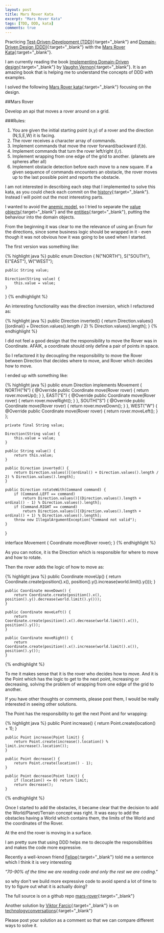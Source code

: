 ```yaml
---
layout: post
title: Mars Rover Kata
excerpt: "Mars Rover Kata"
tags: [TDD, DDD, kata]
comments: true
---
```


Practicing [Test-Driven-Development (TDD)](http://en.wikipedia.org/wiki/Test-driven_development){:target="_blank"} and [Domain-Driven Design (DDD)](http://en.wikipedia.org/wiki/Domain-driven_design){:target="_blank"} with the [Mars Rover Kata](http://dallashackclub.com/rover){:target="_blank"}.

I am currently reading the book [Implementing Domain-Driven design](http://vaughnvernon.co/?page_id=168){:target="_blank"} by [Vaughn Vernon](https://twitter.com/vaughnvernon){:target="_blank"}.
It is an amazing book that is helping me to understand the concepts of DDD with examples.

I solved the following [Mars Rover kata](https://github.com/mustaine/katas/tree/master/mars-rover){:target="_blank"} focusing on the design.

##Mars Rover

Develop an api that moves a rover around on a grid.

###Rules:

1. You are given the initial starting point (x,y) of a rover and the direction (N,S,E,W) it is facing.
2. The rover receives a character array of commands.
3. Implement commands that move the rover forward/backward (f,b).
4. Implement commands that turn the rover left/right (l,r).
5. Implement wrapping from one edge of the grid to another. (planets are spheres after all)
6. Implement obstacle detection before each move to a new square. If a given sequence of commands encounters an obstacle, the rover moves up to the last possible point and reports the obstacle.

I am not interested in describing each step that I implemented to solve this kata, as you could check each commit on the [history](https://github.com/mustaine/katas/commits/master/mars-rover){:target="_blank"}.
Instead I will point out the most interesting parts.

I wanted to avoid the [anemic model](http://www.martinfowler.com/bliki/AnemicDomainModel.html), so I tried to separate the [value objects](http://martinfowler.com/bliki/ValueObject.html){:target="_blank"}
and the [entities](http://martinfowler.com/bliki/EvansClassification.html){:target="_blank"}, putting the behaviour into the domain objects.

From the beginning it was clear to me the relevance of using an Enum for the directions, since some business logic should be wrapped
in it - even though it was not obvious how it was going to be used when I started.

The first version was something like:

{% highlight java %}
public enum Direction {
    N("NORTH"),
    S("SOUTH"),
    E("EAST"),
    W("WEST");

    public String value;

    Direction(String value) {
        this.value = value;
    }
}
{% endhighlight %}

An interesting functionality was the direction inversion, which I refactored as:

{% highlight java %}
public Direction inverted() {
    return Direction.values()[(ordinal() + Direction.values().length / 2) % Direction.values().length];
}
{% endhighlight %}

I did not feel a good design that the responsibility to move the Rover was in Coordinate. AFAIK, a coordinate should only define a pair of points in space.

So I refactored it by decoupling the responsibility to move the Rover between Direction that decides where to move, and Rover which decides how to move.

I ended up with something like:

{% highlight java %}
public enum Direction implements Movement {
    NORTH("N") {
        @Override
        public Coordinate move(Rover rover) {
            return rover.moveUp();
        }
    },
    EAST("E") {
        @Override
        public Coordinate move(Rover rover) {
            return rover.moveRight();
        }
    },
    SOUTH("S") {
        @Override
        public Coordinate move(Rover rover) {
            return rover.moveDown();
        }
    },
    WEST("W") {
        @Override
        public Coordinate move(Rover rover) {
            return rover.moveLeft();
        }
    };

    private final String value;

    Direction(String value) {
        this.value = value;
    }

    public String value() {
        return this.value;
    }

    public Direction inverted() {
        return Direction.values()[(ordinal() + Direction.values().length / 2) % Direction.values().length];
    }

    public Direction rotateWith(Command command) {
        if (Command.LEFT == command)
            return Direction.values()[(Direction.values().length + ordinal() - 1) % Direction.values().length];
        if (Command.RIGHT == command)
            return Direction.values()[(Direction.values().length + ordinal() + 1) % Direction.values().length];
        throw new IllegalArgumentException("Command not valid");
    }
}

interface Movement {
    Coordinate move(Rover rover);
}
{% endhighlight %}

As you can notice, it is the Direction which is responsible for where to move and how to rotate.

Then the rover adds the logic of how to move as:

{% highlight java %}
 public Coordinate moveUp() {
        return Coordinate.create(position().x(), position().y().increase(world.limit().y()));
    }

    public Coordinate moveDown() {
        return Coordinate.create(position().x(), position().y().decrease(world.limit().y()));
    }

    public Coordinate moveLeft() {
        return Coordinate.create(position().x().decrease(world.limit().x()), position().y());
    }

    public Coordinate moveRight() {
        return Coordinate.create(position().x().increase(world.limit().x()), position().y());
    }

{% endhighlight %}

To me it makes sense that it is the rover who decides how to move. And it is the Point which has the logic to get to the next point, increasing or decreasing,
solving the problem of wrapping from one edge of the grid to another.

If you have other thoughts or comments, please post them, I would be really interested in seeing other solutions.

The Point has the responsibility to get the next Point and for wrapping:

{% highlight java %}
 public Point increase() {
        return Point.create(location() + 1);
    }

    public Point increase(Point limit) {
        return Point.create(increase().location() % limit.increase().location());
    }

    public Point decrease() {
        return Point.create(location() - 1);
    }

    public Point decrease(Point limit) {
        if (location() <= 0) return limit;
        return decrease();
    }
{% endhighlight %}

Once I started to add the obstacles, it became clear that the decision to add the World/Planet/Terrain concept was right. It was easy
to add the obstacles having a World which contains them, the limits of the World and the coordinates of the Rover.

At the end the rover is moving in a surface.

I am pretty sure that using DDD helps me to decouple the responsibilities and makes the code more expressive.

Recently a well-known friend [Felipe](https://twitter.com/felipefzdz){:target="_blank"} told me a sentence which I think it is very interesting

 <cite>"70-90% of the time we are reading code and only the rest we are coding."</cite>

so why don't we build more expressive code to avoid spend a lot of time to try to figure out what it is actually doing?

The full source is on a github repo [mars-rover](https://github.com/mustaine/katas/tree/master/mars-rover){:target="_blank"}

Another solution by [Viktor Farcic](https://twitter.com/vfarcic){:target="_blank"} is on [technologyconversations](http://technologyconversations.com/2014/10/17/java-tutorial-through-katas-mars-rover){:target="_blank"}

Please post your solution as a comment so that we can compare different ways to solve it.








